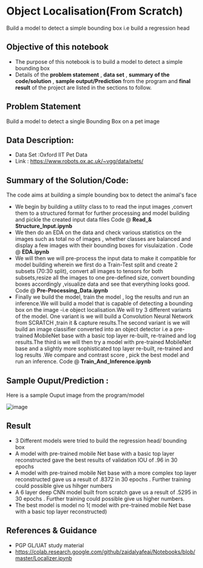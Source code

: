 # Object Localisation(From Scratch)
Build a model to detect a simple bounding box  i.e build a regression head



## Objective of this notebook
- The purpose of this notebook is to build a model to detect a simple bounding box 
- Details of the **problem statement**  , **data set** ,  **summary of the code/solution**  , **sample output/Prediction** from the program and **final result** of the project are listed in the sections to follow.

## Problem Statement 
Build a model to detect a single Bounding Box on a pet image 


## Data Description:
 - Data Set :Oxford IIT Pet Data 
 - Link : https://www.robots.ox.ac.uk/~vgg/data/pets/


## Summary of the Solution/Code:
The code aims at building a simple bounding  box to detect the animal's face 
- We begin by building a utility class to to read the input images ,convert them to a structured format for further processing and model building and pickle the created input data files Code @ **Read_& Structure_Input.ipynb**
- We then do an EDA on the data and  check various statistics on the images such as total no of images , whether classes are balanced and display a few images with their bounding boxes for visulaization . Code @ **EDA.ipynb**
- We will then we will pre-process the input data to make it compatible for model building wherein we first do a Train-Test split and create 2 subsets (70:30 split), convert all images to tensors for both subsets,resize all the images to one pre-defined size, convert bounding boxes accordingly ,visualize data and see that everything looks good. Code @ **Pre-Processing_Data.ipynb**
- Finally we build the model, train the model , log the results and run an inference.We will build a model that is capable of detecting a bounding box on the image -i.e object localisation.We will try 3 different variants of the model. One variant is we will  build a Convolution Neural Network from SCRATCH ,train it & capture results.The second variant is we will  build an image classifier converted into an object detector i.e a pre-trained MobileNet base with a basic top layer re-built, re-trained and log results.The third is we will then try a model with pre-trained MobileNet base and a slightly more sophisticated  top layer re-built, re-trained and log results .We compare and contrast score , pick the best model and run an inference. Code @ **Train_And_Inference.ipynb**



## Sample Ouput/Prediction :
Here is a sample Ouput image from  the program/model 

![image](https://user-images.githubusercontent.com/68383273/218255711-0d275632-a9c4-4ed7-bd8e-a7bc3177f5c5.png)



## Result

- 3 Different models were tried to build the regression head/ bounding box
- A model with pre-trained mobile Net base with a basic top layer reconstructed gave the best results of validation IOU of .96 in 30 epochs
- A model with pre-trained mobile Net base with a more complex top layer reconstructed gave us a result of .8372 in 30 epochs . Further training could possible give us hihger numbers
- A 6 layer deep CNN model built from scratch gave us a result of .5295 in 30 epochs . Further training could possible give us higher numbers.
- The best model is model no 1( model with pre-trained mobile Net base with a basic top layer reconstructed)

## References & Guidance
- PGP GL/UAT study material 
- https://colab.research.google.com/github/zaidalyafeai/Notebooks/blob/master/Localizer.ipynb

